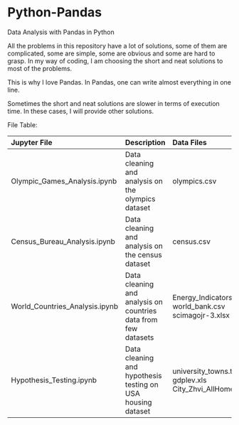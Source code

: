 # Python-Pandas
Data Analysis with Pandas in Python 

All the problems in this repository have a lot of solutions, some of them are complicated, some are simple,
some are obvious and some are hard to grasp.
In my way of coding, I am choosing the short and neat solutions to most of the problems. 

This is why I love Pandas. In Pandas, one can write almost everything in one line. 

Sometimes the short and neat solutions are slower in terms of execution time. In these cases, I will provide other solutions.

File Table:

| Jupyter File                   | Description                                                    | Data Files                  |
|:-------------------------------|:---------------------------------------------------------------|:----------------------------|
| Olympic_Games_Analysis.ipynb   | Data cleaning and analysis on the olympics dataset             | olympics.csv                |
| Census_Bureau_Analysis.ipynb   | Data cleaning and analysis on the census dataset               | census.csv                  |
| World_Countries_Analysis.ipynb | Data cleaning and analysis on countries data from few datasets | Energy_Indicators.xls <br/> world_bank.csv <br/> scimagojr-3.xlsx  |
| Hypothesis_Testing.ipynb       | Data cleaning and hypothesis testing on USA housing dataset    | university_towns.txt <br/> gdplev.xls <br/> City_Zhvi_AllHomes.csv |
